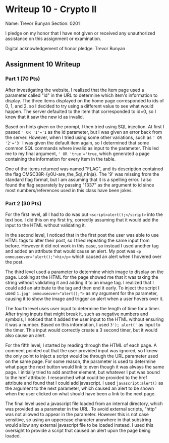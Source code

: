 Writeup 10 - Crypto II
=====

Name: Trevor Bunyan
Section: 0201

I pledge on my honor that I have not given or received any unauthorized assistance on this assignment or examination.

Digital acknowledgement of honor pledge: Trevor Bunyan

## Assignment 10 Writeup

### Part 1 (70 Pts)

After investigating the website, I realized that the item page used a parameter called "id" in the URL to determine which item's information to display. The three items displayed on the home page corresponded to ids of 0, 1, and 2, so I decided to try using a different value to see what would happen. The server defaulted to the item that corresponded to id=0, so I knew that it saw the new id as invalid.

Based on hints given on the prompt, I then tried using SQL injection. At first I passed `' OR '1'='1` as the id parameter, but I was given an error back from the server. However, when I tried using some other variations, such as `' OR '2'='3'` I was given the default item again, so I determined that some common SQL commands where invalid as input to the parameter. This led me to my final argument, `' OR 'true'='true`, which generated a page containing the information for every item in the table.

One of the items returned was named "FLAG", and its description contained the flag CMSC38R-{y0U-are_the_5ql_n1nja}. The '9' was missing from the standard flag format, but I am assuming that it is a spelling error. I also found the flag separately by passing "1337" as the argument to id since most numbers/references used in this class have been jokes.

### Part 2 (30 Pts)

For the first level, all I had to do was put `<script>alert();</script>` into the text box. I did this on my first try, correctly assuming that it would add the input to the HTML without validating it.

In the second level, I noticed that in the first post the user was able to use HTML tags to alter their post, so I tried repeating the same input from before. However it did not work in this case, so instead I used another tag and added an attribute that would cause an alert. My post was `<p onmouseover="alert();">hi</p>` which caused an alert when I hovered over the post.

The third level used a parameter to determine which image to display on the page. Looking at the HTML for the page showed me that it was taking the string without validating it and adding it to an image tag. I realized that I could add an attribute to the tag and then end it early. To inject the script I used `1.jpg' onmouseover="alert();">` as my argument for the parameter, causing it to show the image and trigger an alert when a user hovers over it.

The fourth level uses user input to determine the length of time for a timer. After trying inputs that might break it, such as negative numbers and symbols, I noticed that it added the user input to the HTML without ensuring it was a number. Based on this information, I used `3'); alert('` as input to the timer. This input would correctly create a 3 second timer, but it would also cause an alert.

For the fifth level, I started by reading through the HTML of each page. A comment pointed out that the user provided input was ignored, so I knew the only point to inject a script would be through the URL parameter used on the same page. For some reason, the parameter is used to determine what page the next button would link to even though it was always the same page. I initially tried to add another element, but whatever I put was bound to the href attribute. I researched what could be provided to the href attribute and found that I could add javascript. I used `javascript:alert()` as the argument to the next parameter, which caused an alert to be shown when the user clicked on what should have been a link to the next page.

The final level used a javascript file loaded from an internal directory, which was provided as a parameter in the URL. To avoid external scripts, "http" was not allowed to appear in the parameter. However this is not case sensitive, so using an uppercase character anywhere in that substring would allow any external javascript file to be loaded instead. I used this oversight to provide a script that caused an alert upon the page being loaded.